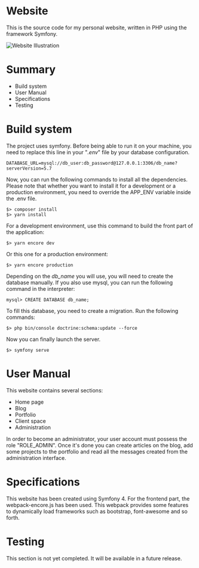 # Website

This is the source code for my personal website, written in PHP using the framework Symfony.

![Website Illustration](https://cloudinary-a.akamaihd.net/hopwork/image/upload/w_2048,c_limit,dpr_2/a69wsmdr3905n5je9k4w.jpeg "Website Illustration")

# Summary

* Build system
* User Manual
* Specifications
* Testing

# Build system

The project uses symfony.
Before being able to run it on your machine, you need to replace this line in your "*.env*" file by your database
configuration.

```
DATABASE_URL=mysql://db_user:db_password@127.0.0.1:3306/db_name?serverVersion=5.7
```

Now, you can run the following commands to install all the dependencies.
Please note that whether you want to install it for a development or a production environment, you need to override the
APP_ENV variable inside the .env file.

```
$> composer install
$> yarn install
```

For a development environment, use this command to build the front part of the application:

```
$> yarn encore dev
```

Or this one for a production environment:

```
$> yarn encore production
```

Depending on the *db_name* you will use, you will need to create the database manually.
If you also use mysql, you can run the following command in the interpreter:

```
mysql> CREATE DATABASE db_name;
```

To fill this database, you need to create a migration. Run the following commands:

```
$> php bin/console doctrine:schema:update --force
```

Now you can finally launch the server.

```
$> symfony serve
```

# User Manual

This website contains several sections:

* Home page
* Blog
* Portfolio
* Client space
* Administration

In order to become an administrator, your user account must possess the role "ROLE_ADMIN".
Once it's done you can create articles on the blog, add some projects to the portfolio and read all the messages
created from the administration interface.

# Specifications

This website has been created using Symfony 4. For the frontend part, the webpack-encore.js has been used. This
webpack provides some features to dynamically load frameworks such as bootstrap, font-awesome and so forth.

# Testing

This section is not yet completed. It will be available in a future release.
